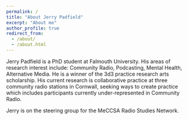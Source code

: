 ```yaml
---
permalink: /
title: "About Jerry Padfield"
excerpt: "About me"
author_profile: true
redirect_from: 
  - /about/
  - /about.html
---
```

Jerry Padfield is a PhD student at Falmouth University. His areas of research interest include: Community Radio, Podcasting, Mental Health, Alternative Media. He is a winner of the 3d3 practice research arts scholarship. His current research is collaborative practice at three community radio stations in Cornwall, seeking ways to create practice which includes participants currently under-represented in Community Radio.

Jerry is on the steering group for the MeCCSA Radio Studies Network.
